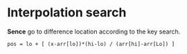 # Interpolation search

**Sence** go to difference location according to the key search. 

`
pos = lo + [ (x-arr[lo])*(hi-lo) / (arr[hi]-arr[Lo]) ]
`